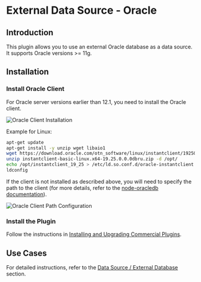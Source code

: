 # External Data Source - Oracle

<PluginInfo commercial="true" name="data-source-external-oracle"></PluginInfo>

## Introduction

This plugin allows you to use an external Oracle database as a data source. It supports Oracle versions >= 11g.

## Installation

### Install Oracle Client

For Oracle server versions earlier than 12.1, you need to install the Oracle client.

![Oracle Client Installation](https://static-docs.nocobase.com/20241204164359.png)

Example for Linux:

```bash
apt-get update
apt-get install -y unzip wget libaio1
wget https://download.oracle.com/otn_software/linux/instantclient/1925000/instantclient-basic-linux.x64-19.25.0.0.0dbru.zip
unzip instantclient-basic-linux.x64-19.25.0.0.0dbru.zip -d /opt/
echo /opt/instantclient_19_25 > /etc/ld.so.conf.d/oracle-instantclient.conf
ldconfig
```

If the client is not installed as described above, you will need to specify the path to the client (for more details, refer to the [node-oracledb documentation](https://node-oracledb.readthedocs.io/en/latest/user_guide/initialization.html)).

![Oracle Client Path Configuration](https://static-docs.nocobase.com/20241204165940.png)

### Install the Plugin

Follow the instructions in [Installing and Upgrading Commercial Plugins](/welcome/getting-started/plugin).

## Use Cases

For detailed instructions, refer to the [Data Source / External Database](/handbook/data-source-manager/external-database) section.
